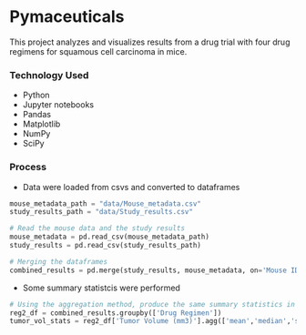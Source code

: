 # Pymaceuticals

This project analyzes and visualizes results from a drug trial with four drug regimens for squamous cell carcinoma in mice. 


### Technology Used

- Python
- Jupyter notebooks
- Pandas
- Matplotlib
- NumPy 
- SciPy


### Process

- Data were loaded from csvs and converted to dataframes

```python
mouse_metadata_path = "data/Mouse_metadata.csv"
study_results_path = "data/Study_results.csv"

# Read the mouse data and the study results
mouse_metadata = pd.read_csv(mouse_metadata_path)
study_results = pd.read_csv(study_results_path)

# Merging the dataframes
combined_results = pd.merge(study_results, mouse_metadata, on='Mouse ID', how='left')
```

- Some summary statistcis were performed 

```python 
# Using the aggregation method, produce the same summary statistics in a single line
reg2_df = combined_results.groupby(['Drug Regimen'])
tumor_vol_stats = reg2_df['Tumor Volume (mm3)'].agg(['mean','median','std','var','sem'])
```

